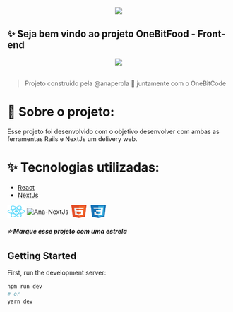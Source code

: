 <div align="center">
  <img height="150em" src="https://i2.wp.com/onebitcode.com/wp-content/uploads/2017/10/logo-redondo.png?ssl=1" />
</div>

## ✨ Seja bem vindo ao projeto OneBitFood - Front-end

<div align="center">
  <img src="https://github.com/AnaPerola/project-onebitfood-front-reactjs/blob/main/public/FrontEnd-OnebitFood.gif" height="480em" />
</div>

##

> Projeto construido pela @anaperola 💖 juntamente com o OneBitCode

##

# 💬 Sobre o projeto:
Esse projeto foi desenvolvido com o objetivo desenvolver com ambas as ferramentas Rails e NextJs um delivery web.

# ✨ Tecnologias utilizadas:

- [React](https://www.ruby-lang.org/pt/)
- [NextJs](https://rubyonrails.org/)

<div>
  <img align="center" alt="Ana-React" height="30" width="40" src="https://raw.githubusercontent.com/devicons/devicon/master/icons/react/react-original.svg">
  <img align="center" alt="Ana-NextJs" height="30" width="40"src="https://cdn.jsdelivr.net/gh/devicons/devicon/icons/nextjs/nextjs-line.svg"  />
  <img align="center" alt="Ana-HTML" height="30" width="40" src="https://raw.githubusercontent.com/devicons/devicon/master/icons/html5/html5-original.svg">
  <img align="center" alt="Ana-CSS" height="30" width="40" src="https://raw.githubusercontent.com/devicons/devicon/master/icons/css3/css3-original.svg">
</div>

##### ⭐ Marque esse projeto com uma estrela

## Getting Started

First, run the development server:

```bash
npm run dev
# or
yarn dev
```

